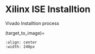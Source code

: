 # Xilinx ISE Installtion
Vivado Installtion process

(target_to_image)=

```{figure} images/xilinx_logo.png
:align: center
:width: 240px
```


